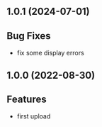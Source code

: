 ## 1.0.1 (2024-07-01)

## Bug Fixes

- fix some display errors

## 1.0.0 (2022-08-30)

## Features

- first upload
